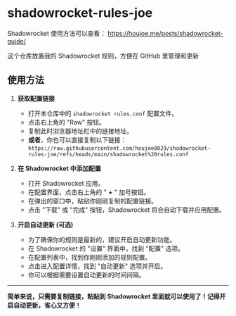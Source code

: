 # shadowrocket-rules-joe

Shadowrocket 使用方法可以查看： https://houjoe.me/posts/shadowrocket-guide/

这个仓库放置我的 Shadowrocket 规则，方便在 GitHub 里管理和更新

## 使用方法

1.  **获取配置链接**

    *   打开本仓库中的 `shadowrocket rules.conf` 配置文件。
    *   点击右上角的 "Raw" 按钮。
    *   复制此时浏览器地址栏中的链接地址。
    *   **或者**，你也可以直接复制以下链接：
        `https://raw.githubusercontent.com/houjoe0829/shadowrocket-rules-joe/refs/heads/main/shadowrocket%20rules.conf`

2.  **在 Shadowrocket 中添加配置**

    *   打开 Shadowrocket 应用。
    *   在配置界面，点击右上角的 " **+** "  加号按钮。
    *   在弹出的窗口中，粘贴你刚刚复制的配置链接。
    *   点击 "下载" 或 "完成" 按钮，Shadowrocket 将会自动下载并应用配置。

3.  **开启自动更新 (可选)**

    *   为了确保你的规则是最新的，建议开启自动更新功能。
    *   在 Shadowrocket 的 "设置" 界面中，找到 "配置" 选项。
    *   在配置列表中，找到你刚刚添加的规则配置。
    *   点击进入配置详情，找到 "自动更新" 选项并开启。
    *   你可以根据需要设置自动更新的时间间隔。

---

**简单来说，只需要复制链接，粘贴到 Shadowrocket 里面就可以使用了！记得开启自动更新，省心又方便！**
